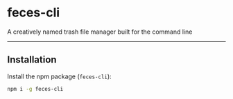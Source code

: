 # feces-cli

A creatively named trash file manager built for the command line

---

## Installation

Install the npm package (`feces-cli`):

```bash
npm i -g feces-cli
```
